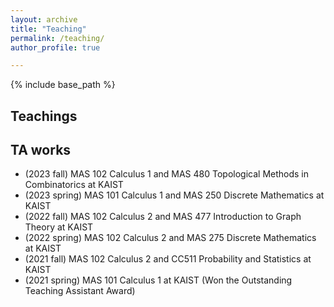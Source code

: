 ```yaml
---
layout: archive
title: "Teaching"
permalink: /teaching/
author_profile: true

---
```


{% include base_path %}

## Teachings

## TA works

* (2023 fall) MAS 102 Calculus 1 and MAS 480 Topological Methods in Combinatorics at KAIST
* (2023 spring) MAS 101 Calculus 1 and MAS 250 Discrete Mathematics at KAIST
* (2022 fall) MAS 102 Calculus 2 and MAS 477 Introduction to Graph Theory at KAIST
* (2022 spring) MAS 102 Calculus 2 and MAS 275 Discrete Mathematics at KAIST 
* (2021 fall) MAS 102 Calculus 2 and CC511 Probability and Statistics at KAIST
* (2021 spring) MAS 101 Calculus 1 at KAIST (Won the Outstanding Teaching Assistant Award)
